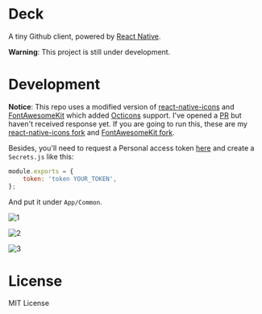 Deck
====

A tiny Github client, powered by [React Native](https://github.com/facebook/react-native). 

**Warning**: This project is still under development.

Development
===========

**Notice**: This repo uses a modified version of [react-native-icons](https://github.com/corymsmith/react-native-icons) and [FontAwesomeKit](https://github.com/PrideChung/FontAwesomeKit) which added [Octicons](http://octicons.github.com/) support. I've opened a [PR](https://github.com/PrideChung/FontAwesomeKit/pull/50) but haven't received response yet. If you are going to run this, these are my [react-native-icons fork](https://github.com/skyline75489/react-native-icons) and [FontAwesomeKit fork](https://github.com/skyline75489/FontAwesomeKit). 

Besides, you'll need to request a Personal access token [here](https://github.com/settings/tokens) and create a `Secrets.js` like this:

```javascript
module.exports = {
    token: 'token YOUR_TOKEN',
};
```

And put it under `App/Common`.


![1](./Screenshots/1.png)

![2](./Screenshots/2.png)

![3](./Screenshots/3.png)


License
=======

MIT License


